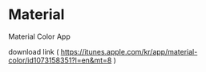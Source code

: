 # Material
Material Color App

download link ( https://itunes.apple.com/kr/app/material-color/id1073158351?l=en&mt=8 )
